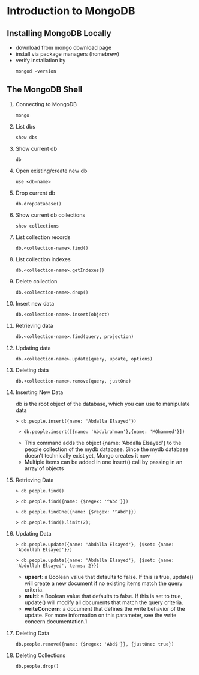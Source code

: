 # Introduction to MongoDB
## Installing MongoDB Locally 
- download from mongo download page
- install via package managers (homebrew)
- verify installation by
    ```
    mongod -version
    ```
    
## The MongoDB Shell 
1. Connecting to MongoDB 
    ```
    mongo
    ```
1. List dbs
    ```
    show dbs
    ```
1. Show current db
    ```
    db
    ```
1. Open existing/create new db
    ```
    use <db-name>
    ```
1. Drop current db
    ```
    db.dropDatabase()
    ```
1. Show current db collections
    ```
    show collections
    ```
1. List collection records
    ```
    db.<collection-name>.find()
    ```
1. List collection indexes
    ```
    db.<collection-name>.getIndexes()
    ```
1. Delete collection
    ```
    db.<collection-name>.drop()
    ```
1. Insert new data
    ```
    db.<collection-name>.insert(object)
    ```
1. Retrieving data
    ```
    db.<collection-name>.find(query, projection)
    ```
1. Updating data
    ```
    db.<collection-name>.update(query, update, options)
    ```
1. Deleting data
    ```
    db.<collection-name>.remove(query, justOne)
    ```

1. Inserting New Data 

   db is the root object of the database, which you can use to manipulate data 
    ```
    > db.people.insert({name: 'Abdalla Elsayed'})
   ```
   ```
    > db.people.insert([{name: 'Abdulrahman'},{name: 'MOhammed'}])
    ```
   - This command adds the object {name: 'Abdalla Elsayed'} to the people collection of the mydb database. Since the mydb database doesn’t technically exist yet, Mongo creates it now 
   - Multiple items can be added in one insert() call by passing in an array of objects 
   
1. Retrieving Data 
    ```
    > db.people.find() 
    ```
    ```
    > db.people.find({name: {$regex: '^Abd'}})  
    ```
    ```
    > db.people.findOne({name: {$regex: '^Abd'}}) 
    ```
    ```
    > db.people.find().limit(2); 
    ```
   
1. Updating Data 
    ```
    > db.people.update({name: 'Abdalla Elsayed'}, {$set: {name: 'Abdullah Elsayed'}}) 
    ```
    ```
    > db.people.update({name: 'Abdalla Elsayed'}, {$set: {name: 'Abdullah Elsayed', terms: 2}}) 
    ```
    - __upsert__: a Boolean value that defaults to false. If this is true, update() will create a new document if no existing items match the query criteria. 
    - __multi__: a Boolean value that defaults to false. If this is set to true, update() will modify all documents that match the query criteria. 
    - __writeConcern__: a document that defines the write behavior of the update. For more information on this parameter, see the write concern documentation.1 
1. Deleting Data 
   ```
   db.people.remove({name: {$regex: 'Abd$'}}, {justOne: true})
   ```
1. Deleting Collections 
    ```
   db.people.drop()
   ```